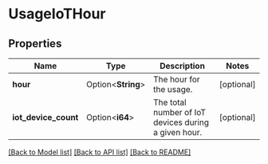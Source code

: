 # UsageIoTHour

## Properties

Name | Type | Description | Notes
------------ | ------------- | ------------- | -------------
**hour** | Option<**String**> | The hour for the usage. | [optional]
**iot_device_count** | Option<**i64**> | The total number of IoT devices during a given hour. | [optional]

[[Back to Model list]](../README.md#documentation-for-models) [[Back to API list]](../README.md#documentation-for-api-endpoints) [[Back to README]](../README.md)


